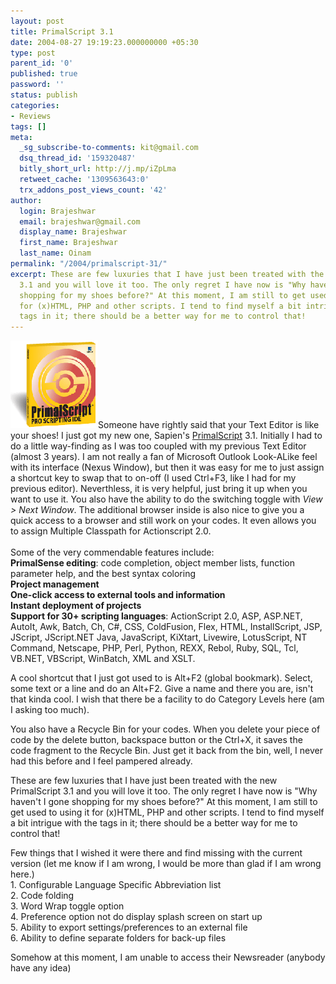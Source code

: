 ```yaml
---
layout: post
title: PrimalScript 3.1
date: 2004-08-27 19:19:23.000000000 +05:30
type: post
parent_id: '0'
published: true
password: ''
status: publish
categories:
- Reviews
tags: []
meta:
  _sg_subscribe-to-comments: kit@gmail.com
  dsq_thread_id: '159320487'
  bitly_short_url: http://j.mp/iZpLma
  retweet_cache: '1309563643:0'
  trx_addons_post_views_count: '42'
author:
  login: Brajeshwar
  email: brajeshwar@gmail.com
  display_name: Brajeshwar
  first_name: Brajeshwar
  last_name: Oinam
permalink: "/2004/primalscript-31/"
excerpt: These are few luxuries that I have just been treated with the new PrimalScript
  3.1 and you will love it too. The only regret I have now is "Why haven't I gone
  shopping for my shoes before?" At this moment, I am still to get used to using it
  for (x)HTML, PHP and other scripts. I tend to find myself a bit intrigue with the
  tags in it; there should be a better way for me to control that!
---
```

<p><a href="http://sapien.com/"><img src="/static/2004/08/primalscript.gif" alt="PrimalScript" style="border: 0 none;" /></a>Someone have rightly said that your Text Editor is like your shoes! I just got my new one, Sapien's <a href="http://www.sapien.com/primalscript.aspx" title="PrimalScript">PrimalScript</a> 3.1. Initially I had to do a little way-finding as I was too coupled with my previous Text Editor (almost 3 years). I am not really a fan of Microsoft Outlook Look-ALike feel with its interface (Nexus Window), but then it was easy for me to just assign a shortcut key to swap that to on-off (I used Ctrl+F3, like I had for my previous editor). Neverthless, it is very helpful, just bring it up when you want to use it. You also have the ability to do the switching toggle with <em>View > Next Window</em>. The additional browser inside is also nice to give you a quick access to a browser and still work on your codes. It even allows you to assign Multiple Classpath for Actionscript 2.0.<br />
<br />
Some of the very commendable features include:<br />
<strong>PrimalSense editing</strong>: code completion, object member lists, function parameter help, and the best syntax coloring<br />
<strong>Project management</strong><br />
<strong>One-click access to external tools and information</strong><br />
<strong>Instant deployment of projects</strong><br />
<strong>Support for 30+ scripting languages</strong>: ActionScript 2.0, ASP, ASP.NET, AutoIt, Awk, Batch, Ch, C#, CSS, ColdFusion, Flex, HTML, InstallScript, JSP, JScript, JScript.NET Java, JavaScript, KiXtart, Livewire, LotusScript, NT Command, Netscape, PHP, Perl, Python, REXX, Rebol, Ruby, SQL, Tcl, VB.NET, VBScript, WinBatch, XML and XSLT.</p>
<p>A cool shortcut that I just got used to is Alt+F2 (global bookmark). Select, some text or a line and do an Alt+F2. Give a name and there you are, isn't that kinda cool. I wish that there be a facility to do Category Levels here (am I asking too much).</p>
<p>You also have a Recycle Bin for your codes. When you delete your piece of code by the delete button, backspace button or the Ctrl+X, it saves the code fragment to the Recycle Bin. Just get it back from the bin, well, I never had this before and I feel pampered already.</p>
<p>These are few luxuries that I have just been treated with the new PrimalScript 3.1 and you will love it too. The only regret I have now is "Why haven't I gone shopping for my shoes before?" At this moment, I am still to get used to using it for (x)HTML, PHP and other scripts. I tend to find myself a bit intrigue with the tags in it; there should be a better way for me to control that!</p>
<p>Few things that I wished it were there and find missing with the current version (let me know if I am wrong, I would be more than glad if I am wrong here.)<br />
1. Configurable Language Specific Abbreviation list<br />
2. Code folding<br />
3. Word Wrap toggle option<br />
4. Preference option not do display splash screen on start up<br />
5. Ability to export settings/preferences to an external file<br />
6. Ability to define separate folders for back-up files</p>
<p>Somehow at this moment, I am unable to access their Newsreader (anybody have any idea)</p>
